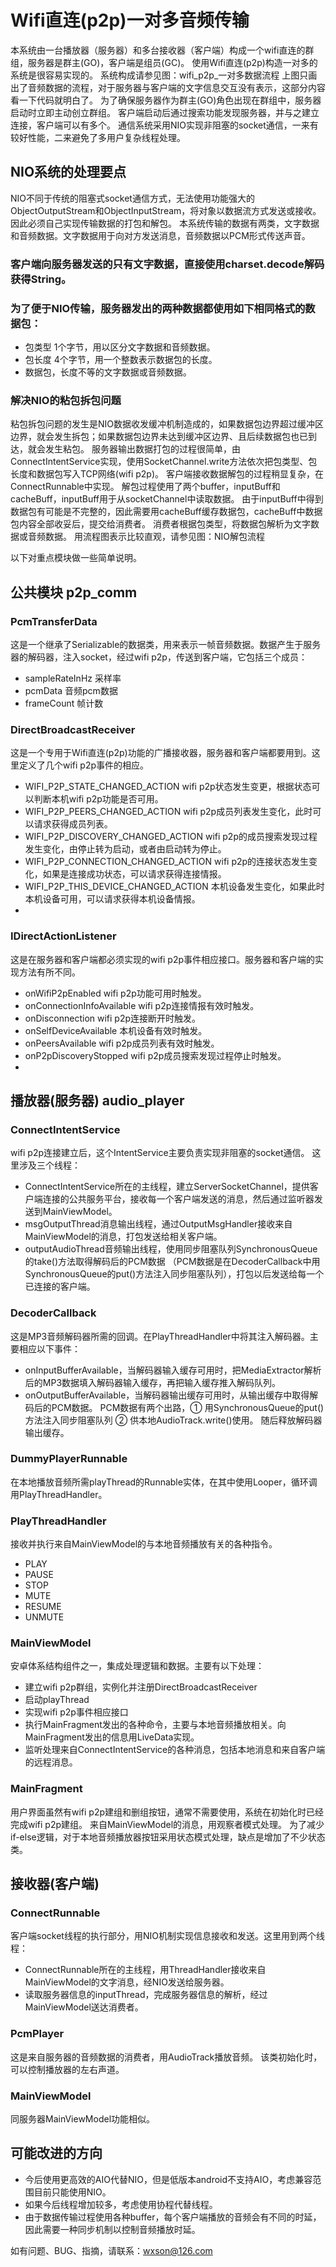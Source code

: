 # Wifi直连(p2p)一对多音频传输
本系统由一台播放器（服务器）和多台接收器（客户端）构成一个wifi直连的群组，服务器是群主(GO)，客户端是组员(GC)。
使用Wifi直连(p2p)构造一对多的系统是很容易实现的。
系统构成请参见图：wifi_p2p_一对多数据流程
上图只画出了音频数据的流程，对于服务器与客户端的文字信息交互没有表示，这部分内容看一下代码就明白了。
为了确保服务器作为群主(GO)角色出现在群组中，服务器启动时立即主动创立群组。
客户端启动后通过搜索功能发现服务器，并与之建立连接，客户端可以有多个。
通信系统采用NIO实现非阻塞的socket通信，一来有较好性能，二来避免了多用户复杂线程处理。
## NIO系统的处理要点
NIO不同于传统的阻塞式socket通信方式，无法使用功能强大的ObjectOutputStream和ObjectInputStream，将对象以数据流方式发送或接收。
因此必须自己实现传输数据的打包和解包。
本系统传输的数据有两类，文字数据和音频数据。文字数据用于向对方发送消息，音频数据以PCM形式传送声音。
### 客户端向服务器发送的只有文字数据，直接使用charset.decode解码获得String。
### 为了便于NIO传输，服务器发出的两种数据都使用如下相同格式的数据包：
- 包类型 1个字节，用以区分文字数据和音频数据。
- 包长度 4个字节，用一个整数表示数据包的长度。
- 数据包，长度不等的文字数据或音频数据。
### 解决NIO的粘包拆包问题
粘包拆包问题的发生是NIO数据收发缓冲机制造成的，如果数据包边界超过缓冲区边界，就会发生拆包；如果数据包边界未达到缓冲区边界、且后续数据包也已到达，就会发生粘包。
服务器输出数据打包的过程很简单，由ConnectIntentService实现，使用SocketChannel.write方法依次把包类型、包长度和数据包写入TCP网络(wifi p2p)。
客户端接收数据解包的过程稍显复杂，在ConnectRunnable中实现。
解包过程使用了两个buffer，inputBuff和cacheBuff，inputBuff用于从socketChannel中读取数据。
由于inputBuff中得到数据包有可能是不完整的，因此需要用cacheBuff缓存数据包，cacheBuff中数据包内容全部收妥后，提交给消费者。
消费者根据包类型，将数据包解析为文字数据或音频数据。
用流程图表示比较直观，请参见图：NIO解包流程

以下对重点模块做一些简单说明。

## 公共模块 p2p_comm

### PcmTransferData
这是一个继承了Serializable的数据类，用来表示一帧音频数据。数据产生于服务器的解码器，注入socket，经过wifi p2p，传送到客户端，它包括三个成员：
- sampleRateInHz 采样率
- pcmData 音频pcm数据
- frameCount 帧计数

### DirectBroadcastReceiver
这是一个专用于Wifi直连(p2p)功能的广播接收器，服务器和客户端都要用到。这里定义了几个wifi p2p事件的相应。
- WIFI_P2P_STATE_CHANGED_ACTION
  wifi p2p状态发生变更，根据状态可以判断本机wifi p2p功能是否可用。
- WIFI_P2P_PEERS_CHANGED_ACTION
  wifi p2p成员列表发生变化，此时可以请求获得成员列表。
- WIFI_P2P_DISCOVERY_CHANGED_ACTION
  wifi p2p的成员搜索发现过程发生变化，由停止转为启动，或者由启动转为停止。
- WIFI_P2P_CONNECTION_CHANGED_ACTION
  wifi p2p的连接状态发生变化，如果是连接成功状态，可以请求获得连接情报。
- WIFI_P2P_THIS_DEVICE_CHANGED_ACTION
  本机设备发生变化，如果此时本机设备可用，可以请求获得本机设备情报。
-
### IDirectActionListener
这是在服务器和客户端都必须实现的wifi p2p事件相应接口。服务器和客户端的实现方法有所不同。
- onWifiP2pEnabled
  wifi p2p功能可用时触发。
- onConnectionInfoAvailable
  wifi p2p连接情报有效时触发。
- onDisconnection
  wifi p2p连接断开时触发。
- onSelfDeviceAvailable
  本机设备有效时触发。
- onPeersAvailable
  wifi p2p成员列表有效时触发。
- onP2pDiscoveryStopped
  wifi p2p成员搜索发现过程停止时触发。
-

## 播放器(服务器) audio_player

### ConnectIntentService
wifi p2p连接建立后，这个IntentService主要负责实现非阻塞的socket通信。
这里涉及三个线程：
- ConnectIntentService所在的主线程，建立ServerSocketChannel，提供客户端连接的公共服务平台，接收每一个客户端发送的消息，然后通过监听器发送到MainViewModel。
- msgOutputThread消息输出线程，通过OutputMsgHandler接收来自MainViewModel的消息，打包发送给相关客户端。
- outputAudioThread音频输出线程，使用同步阻塞队列SynchronousQueue的take()方法取得解码后的PCM数据
  （PCM数据是在DecoderCallback中用SynchronousQueue的put()方法注入同步阻塞队列），打包以后发送给每一个已连接的客户端。
### DecoderCallback
这是MP3音频解码器所需的回调。在PlayThreadHandler中将其注入解码器。主要相应以下事件：
- onInputBufferAvailable，当解码器输入缓存可用时，把MediaExtractor解析后的MP3数据填入解码器输入缓存，再把输入缓存推入解码队列。
- onOutputBufferAvailable，当解码器输出缓存可用时，从输出缓存中取得解码后的PCM数据。
  PCM数据有两个出路，① 用SynchronousQueue的put()方法注入同步阻塞队列 ② 供本地AudioTrack.write()使用。
  随后释放解码器输出缓存。
### DummyPlayerRunnable
在本地播放音频所需playThread的Runnable实体，在其中使用Looper，循环调用PlayThreadHandler。
### PlayThreadHandler
接收并执行来自MainViewModel的与本地音频播放有关的各种指令。
- PLAY
- PAUSE
- STOP
- MUTE
- RESUME
- UNMUTE
### MainViewModel
安卓体系结构组件之一，集成处理逻辑和数据。主要有以下处理：
- 建立wifi p2p群组，实例化并注册DirectBroadcastReceiver
- 启动playThread
- 实现wifi p2p事件相应接口
- 执行MainFragment发出的各种命令，主要与本地音频播放相关。向MainFragment发出的信息用LiveData实现。
- 监听处理来自ConnectIntentService的各种消息，包括本地消息和来自客户端的远程消息。
### MainFragment
用户界面虽然有wifi p2p建组和删组按钮，通常不需要使用，系统在初始化时已经完成wifi p2p建组。
来自MainViewModel的消息，用观察者模式处理。
为了减少if-else逻辑，对于本地音频播放器按钮采用状态模式处理，缺点是增加了不少状态类。

## 接收器(客户端)
### ConnectRunnable
客户端socket线程的执行部分，用NIO机制实现信息接收和发送。这里用到两个线程：
- ConnectRunnable所在的主线程，用ThreadHandler接收来自MainViewModel的文字消息，经NIO发送给服务器。
- 读取服务器信息的inputThread，完成服务器信息的解析，经过MainViewModel送达消费者。
### PcmPlayer
这是来自服务器的音频数据的消费者，用AudioTrack播放音频。
该类初始化时，可以控制播放器的左右声道。
### MainViewModel
同服务器MainViewModel功能相似。

## 可能改进的方向
- 今后使用更高效的AIO代替NIO，但是低版本android不支持AIO，考虑兼容范围目前只能使用NIO。
- 如果今后线程增加较多，考虑使用协程代替线程。
- 由于数据传输过程使用各种buffer，每个客户端播放的音频会有不同的时延，因此需要一种同步机制以控制音频播放时延。

如有问题、BUG、指摘，请联系：wxson@126.com
